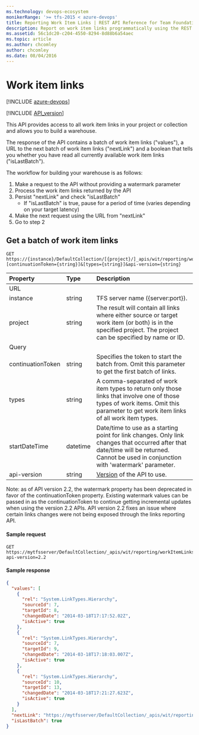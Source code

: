 ```yaml
---
ms.technology: devops-ecosystem
monikerRange: '>= tfs-2015 < azure-devops'
title: Reporting Work Item Links | REST API Reference for Team Foundation Server
description: Report on work item links programmatically using the REST APIs for Team Foundation Server.
ms.assetid: 56c1dc20-c204-4550-8294-8d88b6a54aec
ms.topic: article
ms.author: chcomley
author: chcomley
ms.date: 08/04/2016
---
```


# Work item links

[!INCLUDE [azure-devops](../_data/azure-devops-message.md)]

[!INCLUDE [API_version](../_data/version2-2.md)]


This API provides access to all work item links in your project or collection and allows you to build a warehouse.

The response of the API contains a batch of work item links ("values"), a URL to the next batch of work item links ("nextLink") and a boolean that tells you whether you have read all currently available work item links ("isLastBatch").

The workflow for building your warehouse is as follows:
1. Make a request to the API without providing a watermark parameter
2. Process the work item links returned by the API
3. Persist "nextLink" and check "isLastBatch"
   * If "isLastBatch" is true, pause for a period of time (varies depending on your target latency)
4. Make the next request using the URL from "nextLink"
5. Go to step 2

## Get a batch of work item links

```no-highlight
GET https://{instance}/DefaultCollection/[{project}/]_apis/wit/reporting/workItemLinks?[continuationToken={string}]&[types={string}]&api-version={string}
```

| Property      | Type     | Description
|:--------------|:---------|:----------------------------
| URL
| instance      | string   | TFS server name ({server:port}).
| project       | string   | The result will contain all links where either source or target work item (or both) is in the specified project. The project can be specified by name or ID.
| Query
| continuationToken     | string   | Specifies the token to start the batch from. Omit this parameter to get the first batch of links.
| types         | string   | A comma-separated of work item types to return only those links that involve one of those types of work items. Omit this parameter to get work item links of all work item types.
| startDateTime | datetime | Date/time to use as a starting point for link changes. Only link changes that occurred after that date/time will be returned. Cannot be used in conjunction with 'watermark' parameter.
| api-version   | string   | [Version](../../concepts/rest-api-versioning.md) of the API to use.

Note: as of API version 2.2, the watermark property has been deprecated in favor of the continuationToken property. Existing watermark values can be passed in as the continuationToken to continue getting incremental updates when using the version 2.2 APIs.
API version 2.2 fixes an issue where certain links changes were not being exposed through the links reporting API.

#### Sample request

```
GET https://mytfsserver/DefaultCollection/_apis/wit/reporting/workItemLinks?api-version=2.2
```

#### Sample response

```json
{
  "values": [
    {
      "rel": "System.LinkTypes.Hierarchy",
      "sourceId": 7,
      "targetId": 8,
      "changedDate": "2014-03-18T17:17:52.02Z",
      "isActive": true
    },
    {
      "rel": "System.LinkTypes.Hierarchy",
      "sourceId": 7,
      "targetId": 9,
      "changedDate": "2014-03-18T17:18:03.007Z",
      "isActive": true
    },
    {
      "rel": "System.LinkTypes.Hierarchy",
      "sourceId": 10,
      "targetId": 13,
      "changedDate": "2014-03-18T17:21:27.623Z",
      "isActive": true
    }
  ],
  "nextLink": "https://mytfsserver/DefaultCollection/_apis/wit/reporting/workItemLinks?continuationToken=6281123&api-version=2.2",
  "isLastBatch": true
}
```
